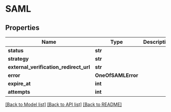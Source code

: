 # SAML

## Properties
Name | Type | Description | Notes
------------ | ------------- | ------------- | -------------
**status** | **str** |  | 
**strategy** | **str** |  | 
**external_verification_redirect_url** | **str** |  | 
**error** | **OneOfSAMLError** |  | [optional] 
**expire_at** | **int** |  | 
**attempts** | **int** |  | [optional] 

[[Back to Model list]](../README.md#documentation-for-models) [[Back to API list]](../README.md#documentation-for-api-endpoints) [[Back to README]](../README.md)

